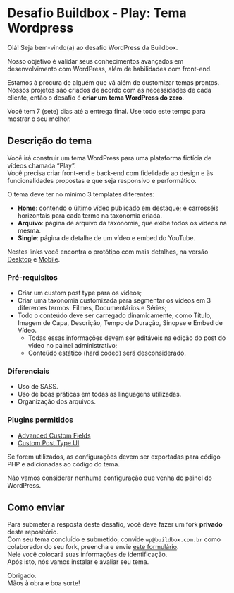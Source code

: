 # Desafio Buildbox - Play: Tema Wordpress

Olá! Seja bem-vindo(a) ao desafio WordPress da Buildbox.

Nosso objetivo é validar seus conhecimentos avançados em desenvolvimento com WordPress, além de habilidades com front-end.

Estamos à procura de alguém que vá além de customizar temas prontos. Nossos projetos são criados de acordo com as necessidades de cada cliente, então o desafio é **criar um tema WordPress do zero**.

Você tem 7 (sete) dias até a entrega final. Use todo este tempo para mostrar o seu melhor.

## Descrição do tema

Você irá construir um tema WordPress para uma plataforma fictícia de vídeos chamada “Play”.  
Você precisa criar front-end e back-end com fidelidade ao design e às funcionalidades propostas e que seja responsivo e performático.

O tema deve ter no mínimo 3 templates diferentes:

-  **Home**: contendo o último vídeo publicado em destaque; e carrosséis horizontais para cada termo na taxonomia criada.
-  **Arquivo**: página de arquivo da taxonomia, que exibe todos os vídeos na mesma.
-  **Single**: página de detalhe de um vídeo e embed do YouTube.

Nestes links você encontra o protótipo com mais detalhes, na versão [Desktop](https://xd.adobe.com/view/4ef93bf1-8b2a-4d9f-8dc1-38bb056538ff-1baa/specs) e [Mobile](https://xd.adobe.com/view/736a1c45-d953-4fda-9e02-3c86d2a0047b-2639/specs).

### Pré-requisitos

-  Criar um custom post type para os vídeos;
-  Criar uma taxonomia customizada para segmentar os vídeos em 3 diferentes termos: Filmes, Documentários e Séries;
-  Todo o conteúdo deve ser carregado dinamicamente, como Título, Imagem de Capa, Descrição, Tempo de Duração, Sinopse e Embed de Vídeo.
   -  Todas essas informações devem ser editáveis na edição do post do vídeo no painel administrativo;
   -  Conteúdo estático (hard coded) será desconsiderado.

### Diferenciais

-  Uso de SASS.
-  Uso de boas práticas em todas as linguagens utilizadas.
-  Organização dos arquivos.

### Plugins permitidos

-  [Advanced Custom Fields](https://wordpress.org/plugins/advanced-custom-fields/)
-  [Custom Post Type UI](https://br.wordpress.org/plugins/custom-post-type-ui/)

Se forem utilizados, as configurações devem ser exportadas para código PHP e adicionadas ao código do tema.

Não vamos considerar nenhuma configuração que venha do painel do WordPress.

## Como enviar

Para submeter a resposta deste desafio, você deve fazer um fork **privado** deste repositório.  
Com seu tema concluído e submetido, convide `wp@buildbox.com.br` como colaborador do seu fork, preencha e envie [este formulário](https://forms.clickup.com/f/xf5uw-4783/9X2E01YKFQB8UXNM03).  
Nele você colocará suas informações de identificação.  
Após isto, nós vamos instalar e avaliar seu tema.

Obrigado.  
Mãos à obra e boa sorte!

